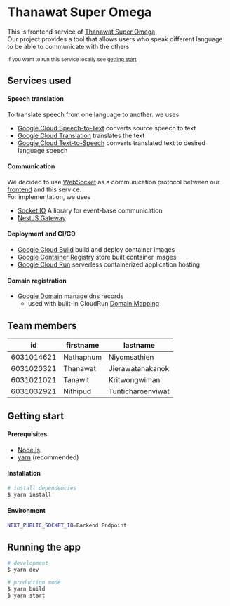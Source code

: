 # Thanawat Super Omega

This is frontend service of [Thanawat Super Omega](https://web.thanawat-super-omega.kaoths.dev/)  
Our project provides a tool that allows users who speak different language to be able to communicate with the others  

<sub>If you want to run this service locally see [getting start](#getting-start)</sub>  

## Services used  

#### Speech translation  
To translate speech from one language to another. we uses
- [Google Cloud Speech-to-Text](https://cloud.google.com/speech-to-text) converts source speech to text
- [Google Cloud Translation](https://cloud.google.com/translate) translates the text
- [Google Cloud Text-to-Speech](https://cloud.google.com/text-to-speech) converts translated text to desired language speech

#### Communication
We decided to use [WebSocket](https://en.wikipedia.org/wiki/WebSocket) as a communication protocol between our [frontend](https://web.thanawat-super-omega.kaoths.dev/) and this service.  
For implementation, we uses
- [Socket.IO](https://socket.io/) A library for event-base communication
- [NestJS Gateway](https://docs.nestjs.com/websockets/gateways) 

#### Deployment and CI/CD
- [Google Cloud Build](https://cloud.google.com/build) build and deploy container images
- [Google Container Registry](https://cloud.google.com/container-registry) store built container images
- [Google Cloud Run](https://cloud.google.com/run) serverless containerized application hosting

#### Domain registration
- [Google Domain](https://domains.google.com/) manage dns records
    - used with built-in CloudRun [Domain Mapping](https://cloud.google.com/run/docs/mapping-custom-domains)
    
## Team members  

| id         | firstname | lastname          |
|------------|-----------|-------------------|
| 6031014621 | Nathaphum | Niyomsathien      |
| 6031020321 | Thanawat  | Jierawatanakanok  |
| 6031021021 | Tanawit   | Kritwongwiman     |
| 6031032921 | Nithipud  | Tunticharoenviwat |

## Getting start

#### Prerequisites
- [Node.js](https://nodejs.org/)
- [yarn](https://yarnpkg.com/getting-started/install) (recommended)

#### Installation

```bash
# install dependencies
$ yarn install
```

#### Environment

```bash
NEXT_PUBLIC_SOCKET_IO=Backend Endpoint
```

## Running the app

```bash
# development
$ yarn dev

# production mode
$ yarn build
$ yarn start
```